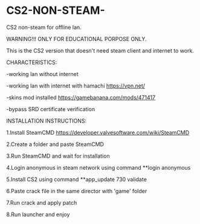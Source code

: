 # CS2-NON-STEAM-
CS2 non-steam for offline lan.

WARNING!!!
ONLY FOR EDUCATIONAL PORPOSE ONLY.

This is the CS2 version that doesn't need steam client and internet to work.

CHARACTERISTICS:

-working lan without internet

-working lan with internet with hamachi https://vpn.net/

-skins mod installed https://gamebanana.com/mods/471417

-bypass SRD certificate verification

INSTALLATION INSTRUCTIONS:

1.Install SteamCMD https://developer.valvesoftware.com/wiki/SteamCMD

2.Create a folder and paste SteamCMD

3.Run SteamCMD and wait for installation

4.Login anonymous in steam network using command    **login anonymous

5.Install CS2 using command      **app_update 730 validate

6.Paste crack file in the same director with 'game' folder

7.Run crack and apply patch

8.Run launcher and enjoy
